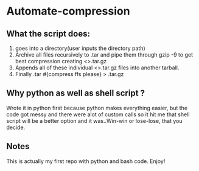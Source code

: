 # Automate-compression
## What the script does: 
  1. goes into a directory(user inputs the directory path)
  2. Archive all files recursively to .tar and pipe them through gzip -9 to get
     best compression creating <>.tar.gz
  3. Appends all of these individual <>.tar.gz files into another tarball.
  4. Finally .tar #{compress ffs please} > .tar.gz  
   
## Why python as well as shell script ?
  Wrote it in python first because python makes everything easier, but the code got messy and there were alot of custom calls so it hit me that shell script will be a better option and it was..Win-win or lose-lose, that you decide.

## Notes
  This is actually my first repo with python and bash code. Enjoy!
    
